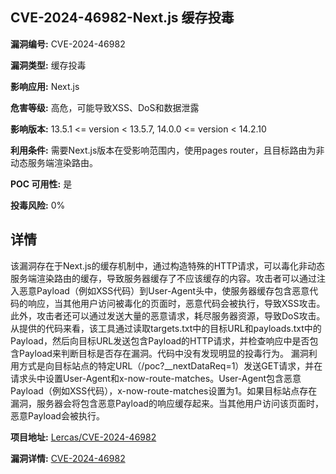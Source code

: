 ## CVE-2024-46982-Next.js 缓存投毒

**漏洞编号:** CVE-2024-46982

**漏洞类型:** 缓存投毒

**影响应用:** Next.js

**危害等级:** 高危，可能导致XSS、DoS和数据泄露

**影响版本:** 13.5.1 <= version < 13.5.7, 14.0.0 <= version < 14.2.10

**利用条件:** 需要Next.js版本在受影响范围内，使用pages router，且目标路由为非动态服务端渲染路由。

**POC 可用性:** 是

**投毒风险:** 0%

## 详情

该漏洞存在于Next.js的缓存机制中，通过构造特殊的HTTP请求，可以毒化非动态服务端渲染路由的缓存，导致服务器缓存了不应该缓存的内容。攻击者可以通过注入恶意Payload（例如XSS代码）到User-Agent头中，使服务器缓存包含恶意代码的响应，当其他用户访问被毒化的页面时，恶意代码会被执行，导致XSS攻击。此外，攻击者还可以通过发送大量的恶意请求，耗尽服务器资源，导致DoS攻击。从提供的代码来看，该工具通过读取targets.txt中的目标URL和payloads.txt中的Payload，然后向目标URL发送包含Payload的HTTP请求，并检查响应中是否包含Payload来判断目标是否存在漏洞。代码中没有发现明显的投毒行为。 漏洞利用方式是向目标站点的特定URL（/poc?__nextDataReq=1）发送GET请求，并在请求头中设置User-Agent和x-now-route-matches。User-Agent包含恶意Payload（例如XSS代码），x-now-route-matches设置为1。如果目标站点存在漏洞，服务器会将包含恶意Payload的响应缓存起来。当其他用户访问该页面时，恶意Payload会被执行。

**项目地址:** [Lercas/CVE-2024-46982](https://github.com/Lercas/CVE-2024-46982)

**漏洞详情:** [CVE-2024-46982](https://nvd.nist.gov/vuln/detail/CVE-2024-46982)